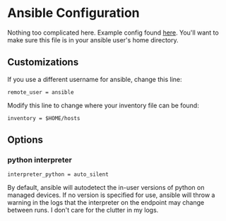 # Ansible Configuration

Nothing too complicated here. Example config found [here](https://github.com/mfeuhrer/ansible/blob/main/resources/ansible/ansible.cfg).
You'll want to make sure this file is in your ansible user's home directory.

## Customizations

If you use a different username for ansible, change this line:

	remote_user = ansible

Modify this line to change where your inventory file can be found:

	inventory = $HOME/hosts
## Options

### python interpreter

	interpreter_python = auto_silent

By default, ansible will autodetect the in-user versions of python on managed devices. If no version is specified for use, ansible will throw a warning in the logs that the interpreter on the endpoint may change between runs. I don't care for the clutter in my logs. 